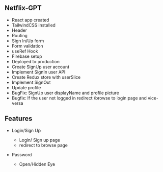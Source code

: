 ## Netflix-GPT

- React app created
- TailwindCSS installed
- Header
- Routing
- Sign In/Up form
- Form validation
- useRef Hook
- Firebase setup
- Deployed to production
- Create SignUp user account
- Implement SignIn user API
- Create Redux store with userSlice
- Implement SignOut
- Update profile
- BugFix: SignUp user displayName and profile picture
- Bugfix: If the user not logged in redirect /browse to login page and vice-versa

## Features

- Login/Sign Up

  - Login/ Sign up page
  - redirect to browse page

- Password
  - Open/Hidden Eye
